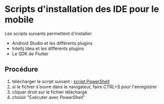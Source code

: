 # Scripts d'installation des IDE pour le mobile

Les scripts suivants permettent d'installer:
- Android Studio et les différents plugins
- Intellij Idea et les différents plugins
- Le SDK de Flutter

## Procédure

1. télécharger le script suivant : [script PowerShell](https://raw.githubusercontent.com/departement-info-cem/scripts-mobile/UnScriptPourLesGouvernerTous/installation-mobile.ps1 "download")
2. si le fichier s'ouvre dans le navigateur, faire CTRL+S pour l'enregistrer
3. cliquer droit sur le fichier téléchargé
4. choisir "Exécuter avec PowerShell"